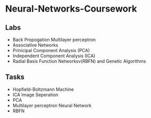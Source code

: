 # Neural-Networks-Coursework

## Labs
- Back Propogation Multilayer perceptron
- Associative Networks
- Prinicipal Component Analysis (PCA)
- Independent Component Analysis (ICA)
- Radial Basis Function Networksv(RBFN) and Genetic Algorithms

## Tasks
- Hopfield-Boltzmann Machine
- ICA Image Seperation
- PCA 
- Multilayer perceptron Neural Network
- RBFN
